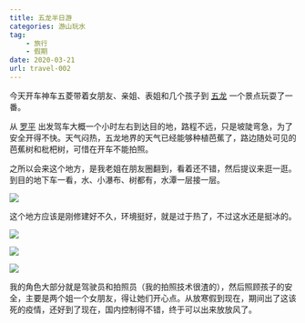 ```yaml
---
title: 五龙半日游
categories: 游山玩水
tag:
    - 旅行
    - 假期
date: 2020-03-21
url: travel-002
---
```


今天开车神车五菱带着女朋友、亲姐、表姐和几个孩子到 [五龙](https://www.google.com/maps/place/师宗县五龙乡委/@24.6185329,104.2816972,13.88z/data=!4m5!3m4!1s0x36cf755e0a4e2eb3:0x8e443ac4dbe587bb!8m2!3d24.61711!4d104.291778?hl=zh-CN) 一个景点玩耍了一番。

从 [罗平](https://www.google.com/maps/place/%E4%B8%AD%E5%9B%BD%E4%BA%91%E5%8D%97%E7%9C%81%E6%9B%B2%E9%9D%96%E5%B8%82%E7%BD%97%E5%B9%B3%E5%8E%BF/@24.9663622,103.7821902,9z/data=!3m1!4b1!4m5!3m4!1s0x36c5808eb66d23d1:0x45aaf383981d1bce!8m2!3d24.884626!4d104.308675?hl=zh-CN) 出发驾车大概一个小时左右到达目的地，路程不远，只是坡陡弯急，为了安全开得不快。天气闷热，五龙地界的天气已经能够种植芭蕉了，路边随处可见的芭蕉树和枇杷树，可惜在开车不能拍照。

之所以会来这个地方，是我老姐在朋友圈翻到，看着还不错，然后提议来逛一逛。到目的地下车一看，水、小瀑布、树都有，水潭一层接一层。

![](https://cdn.jsdelivr.net/gh/CareyQ/careyqx@master/article/77oz5a5zgic0.jpg)

这个地方应该是刚修建好不久，环境挺好，就是过于热了，不过这水还是挺冰的。

![](https://cdn.jsdelivr.net/gh/CareyQ/careyqx@master/article/25pyw1mkt8ps.jpg)

![](https://cdn.jsdelivr.net/gh/CareyQ/careyqx@master/article/4btwjuh7q2a0.jpg)

![](https://cdn.jsdelivr.net/gh/CareyQ/careyqx@master/article/sgfofy5eqio.jpg)

我的角色大部分就是驾驶员和拍照员（我的拍照技术很渣的），然后照顾孩子的安全，主要是两个姐一个女朋友，得让她们开心点。从放寒假到现在，期间出了这该死的疫情，还好到了现在，国内控制得不错，终于可以出来放放风了。
